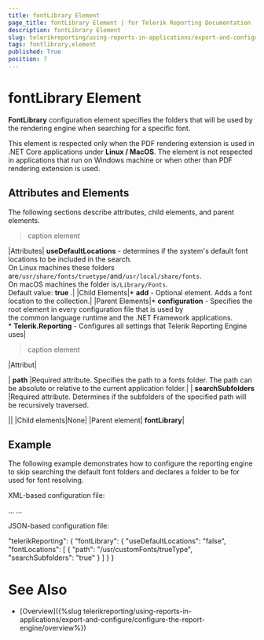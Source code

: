 ```yaml
---
title: fontLibrary Element
page_title: fontLibrary Element | for Telerik Reporting Documentation
description: fontLibrary Element
slug: telerikreporting/using-reports-in-applications/export-and-configure/configure-the-report-engine/fontlibrary-element
tags: fontlibrary,element
published: True
position: 7
---
```


# fontLibrary Element



__FontLibrary__ configuration element specifies the folders that will be used by the rendering engine when searching for a specific font.
      

This element is respected only when the PDF rendering extension is used in .NET Core applications under __Linux / MacOS__.
        The element is not respected in applications that run on Windows machine or when other than PDF rendering extension is used.
      

## Attributes and Elements

The following sections describe attributes, child elements, and parent elements.


>caption <fontLibrary> element


|Attributes| __useDefaultLocations__ - determines if the system's default font locations to be included in the search.<br/>                On Linux machines these folders are`/usr/share/fonts/truetype/`and`/usr/local/share/fonts`.<br/>                On macOS machines the folder is`/Library/Fonts`.<br/>                Default value: __true__ .|
|Child Elements|*  __add__ - Optional element. Adds a font location to the collection.|
|Parent Elements|*  __configuration__ - Specifies the root element in every configuration file that is used by<br/>                    the common language runtime and the .NET Framework applications.<br/>*  __Telerik.Reporting__ - Configures all settings that Telerik Reporting Engine uses|





>caption <add> element


|Attribut|



| __path__ |Required attribute. Specifies the path to a fonts folder. The path can be absolute or relative to the current application folder.|
| __searchSubfolders__ |Required attribute. Determines if the subfolders of the specified path will be recursively traversed.


||
|Child elements|None|
|Parent element| __fontLibrary__|




## Example

The following example demonstrates how to configure the reporting engine to skip searching the default font folders and declares a folder to be for used for font resolving.
        

XML-based configuration file:

	
<?xml version="1.0"?>
<configuration>
   ...
	<Telerik.Reporting>
    <fontLibrary useDefaultLocations ="false">
      <fontLocations>
        <add path="/usr/customFonts/trueType" searchSubfolders="true"></add>
      </fontLocations>
    </fontLibrary> 	
  </Telerik.Reporting>
   ...
</configuration>
  			



JSON-based configuration file:

	
  "telerikReporting": {
    "fontLibrary": {
      "useDefaultLocations": "false",
      "fontLocations": [
        {
          "path": "/usr/customFonts/trueType",
          "searchSubfolders": "true"
        }
      ]
    }
  }
  			



# See Also

 * [Overview]({%slug telerikreporting/using-reports-in-applications/export-and-configure/configure-the-report-engine/overview%})
